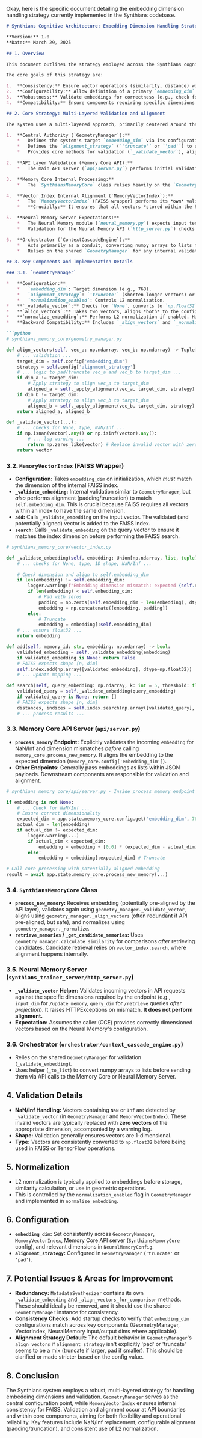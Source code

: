 Okay, here is the specific document detailing the embedding dimension handling strategy currently implemented in the Synthians codebase.

```markdown
# Synthians Cognitive Architecture: Embedding Dimension Handling Strategy

**Version:** 1.0
**Date:** March 29, 2025

## 1. Overview

This document outlines the strategy employed across the Synthians cognitive architecture (Memory Core, Neural Memory Server, Orchestrator) to handle potentially different embedding dimensions (e.g., 384D vs. 768D) and ensure robust processing of vector data.

The core goals of this strategy are:

1.  **Consistency:** Ensure vector operations (similarity, distance) work reliably even with mixed-dimension inputs.
2.  **Configurability:** Allow definition of a primary `embedding_dim` and an `alignment_strategy`.
3.  **Robustness:** Validate embeddings for correctness (e.g., check for NaN/Inf values) and handle invalid data gracefully.
4.  **Compatibility:** Ensure components requiring specific dimensions (like FAISS index, Neural Memory projections) receive correctly dimensioned data.

## 2. Core Strategy: Multi-Layered Validation and Alignment

The system uses a multi-layered approach, primarily centered around the `GeometryManager`, but with validation and alignment steps occurring at different component boundaries:

1.  **Central Authority (`GeometryManager`):**
    *   Defines the system's target `embedding_dim` via its configuration.
    *   Defines the `alignment_strategy` (`'truncate'` or `'pad'`) to use when dimensions mismatch the target.
    *   Provides core methods for validation (`_validate_vector`), alignment (`align_vectors`), and normalization (`normalize_embedding`).

2.  **API Layer Validation (Memory Core API):**
    *   The main API server (`api/server.py`) performs initial validation and alignment of embeddings received in requests (e.g., in `/process_memory`) *before* passing them to the `SynthiansMemoryCore` logic. This acts as a first line of defense.

3.  **Memory Core Internal Processing:**
    *   The `SynthiansMemoryCore` class relies heavily on the `GeometryManager` instance for all internal embedding operations: validating inputs, aligning vectors for comparison (`calculate_similarity`), and normalizing vectors.

4.  **Vector Index Internal Alignment (`MemoryVectorIndex`):**
    *   The `MemoryVectorIndex` (FAISS wrapper) performs its *own* validation and alignment (`_validate_embedding`, `_align_embedding_dimension`) when adding vectors (`add`) or receiving query vectors (`search`).
    *   **Crucially:** It ensures that all vectors *stored within the FAISS index itself* strictly match the index's configured `embedding_dim`. This is achieved by padding or truncating vectors *before* they are added to the FAISS C-level index.

5.  **Neural Memory Server Expectations:**
    *   The Neural Memory module (`neural_memory.py`) expects input tensors matching the dimensions defined in its `NeuralMemoryConfig` (`input_dim`, `key_dim`, etc.).
    *   Validation for the Neural Memory API (`http_server.py`) checks incoming vectors against these expected dimensions using `_validate_vector`.

6.  **Orchestrator (`ContextCascadeEngine`):**
    *   Acts primarily as a conduit, converting numpy arrays to lists for API calls.
    *   Relies on the shared `GeometryManager` for any internal validation or processing needs.

## 3. Key Components and Implementation Details

### 3.1. `GeometryManager`

*   **Configuration:**
    *   `embedding_dim`: Target dimension (e.g., 768).
    *   `alignment_strategy`: `'truncate'` (shorten longer vectors) or `'pad'` (zero-pad shorter vectors). Default appears to be a hybrid based on relative size if not specified, but explicit config is preferred.
    *   `normalization_enabled`: Controls L2 normalization.
*   **`_validate_vector`:** Checks for `None`, converts to `np.float32` array, checks for `NaN`/`Inf` (replaces with zeros and warns).
*   **`align_vectors`:** Takes two vectors, aligns *both* to the configured `embedding_dim` based on the `alignment_strategy`. Logs warnings on dimension mismatch (limited number of warnings).
*   **`normalize_embedding`:** Performs L2 normalization if enabled. Handles zero vectors.
*   **Backward Compatibility:** Includes `_align_vectors` and `_normalize` methods that simply forward calls to the non-underscored versions, ensuring components using older naming still work.

```python
# synthians_memory_core/geometry_manager.py

def align_vectors(self, vec_a: np.ndarray, vec_b: np.ndarray) -> Tuple[np.ndarray, np.ndarray]:
    # ... validation ...
    target_dim = self.config['embedding_dim']
    strategy = self.config['alignment_strategy']
    # ... logic to pad/truncate vec_a and vec_b to target_dim ...
    if dim_a != target_dim:
        # Apply strategy to align vec_a to target_dim
        aligned_a = self._apply_alignment(vec_a, target_dim, strategy)
    if dim_b != target_dim:
        # Apply strategy to align vec_b to target_dim
        aligned_b = self._apply_alignment(vec_b, target_dim, strategy)
    return aligned_a, aligned_b

def _validate_vector(...):
    # ... checks for None, type, NaN/Inf ...
    if np.isnan(vector).any() or np.isinf(vector).any():
        # ... log warning ...
        return np.zeros_like(vector) # Replace invalid vector with zeros
    return vector
```

### 3.2. `MemoryVectorIndex` (FAISS Wrapper)

*   **Configuration:** Takes `embedding_dim` on initialization, which *must* match the dimension of the internal FAISS index.
*   **`_validate_embedding`:** Internal validation similar to `GeometryManager`, but *also* performs alignment (padding/truncation) to match `self.embedding_dim`. This is crucial because FAISS requires all vectors within an index to have the same dimension.
*   **`add`:** Calls `_validate_embedding` on the input vector. The validated (and potentially aligned) vector is added to the FAISS index.
*   **`search`:** Calls `_validate_embedding` on the query vector to ensure it matches the index dimension before performing the FAISS search.

```python
# synthians_memory_core/vector_index.py

def _validate_embedding(self, embedding: Union[np.ndarray, list, tuple]) -> Optional[np.ndarray]:
    # ... checks for None, type, 1D shape, NaN/Inf ...

    # Check dimension and align to self.embedding_dim
    if len(embedding) != self.embedding_dim:
        logger.warning(f"Embedding dimension mismatch: expected {self.embedding_dim}, got {len(embedding)}")
        if len(embedding) < self.embedding_dim:
            # Pad with zeros
            padding = np.zeros(self.embedding_dim - len(embedding), dtype=np.float32)
            embedding = np.concatenate([embedding, padding])
        else:
            # Truncate
            embedding = embedding[:self.embedding_dim]
    # ... ensure float32 ...
    return embedding

def add(self, memory_id: str, embedding: np.ndarray) -> bool:
    validated_embedding = self._validate_embedding(embedding)
    if validated_embedding is None: return False
    # FAISS expects shape [n, dim]
    self.index.add(np.array([validated_embedding], dtype=np.float32))
    # ... update mapping ...

def search(self, query_embedding: np.ndarray, k: int = 5, threshold: float = 0.0) -> List[Tuple[str, float]]:
    validated_query = self._validate_embedding(query_embedding)
    if validated_query is None: return []
    # FAISS expects shape [n, dim]
    distances, indices = self.index.search(np.array([validated_query], dtype=np.float32), k)
    # ... process results ...
```

### 3.3. Memory Core API Server (`api/server.py`)

*   **`process_memory` Endpoint:** Explicitly validates the incoming `embedding` for NaN/Inf and dimension mismatches *before* calling `memory_core.process_new_memory`. It aligns the embedding to the expected dimension (`memory_core.config['embedding_dim']`).
*   **Other Endpoints:** Generally pass embeddings as lists within JSON payloads. Downstream components are responsible for validation and alignment.

```python
# synthians_memory_core/api/server.py - Inside process_memory endpoint

if embedding is not None:
    # ... Check for NaN/Inf ...
    # Ensure correct dimensionality
    expected_dim = app.state.memory_core.config.get('embedding_dim', 768)
    actual_dim = len(embedding)
    if actual_dim != expected_dim:
        logger.warning(...)
        if actual_dim < expected_dim:
            embedding = embedding + [0.0] * (expected_dim - actual_dim) # Pad
        else:
            embedding = embedding[:expected_dim] # Truncate

# Call core processing with potentially aligned embedding
result = await app.state.memory_core.process_new_memory(...)
```

### 3.4. `SynthiansMemoryCore` Class

*   **`process_new_memory`:** Receives embedding (potentially pre-aligned by the API layer), validates again using `geometry_manager._validate_vector`, aligns using `geometry_manager._align_vectors` (often redundant if API pre-aligned, but safe), and normalizes using `geometry_manager._normalize`.
*   **`retrieve_memories` / `_get_candidate_memories`:** Uses `geometry_manager.calculate_similarity` for comparisons *after* retrieving candidates. Candidate retrieval relies on `vector_index.search`, where alignment happens internally.

### 3.5. Neural Memory Server (`synthians_trainer_server/http_server.py`)

*   **`_validate_vector` Helper:** Validates incoming vectors in API requests against the specific dimensions required by the endpoint (e.g., `input_dim` for `/update_memory`, `query_dim` for `/retrieve` queries *after projection*). It raises HTTPExceptions on mismatch. **It does not perform alignment.**
*   **Expectation:** Assumes the caller (CCE) provides correctly dimensioned vectors based on the Neural Memory's configuration.

### 3.6. Orchestrator (`orchestrator/context_cascade_engine.py`)

*   Relies on the shared `GeometryManager` for validation (`_validate_embedding`).
*   Uses helper (`_to_list`) to convert numpy arrays to lists before sending them via API calls to the Memory Core or Neural Memory Server.

## 4. Validation Details

*   **NaN/Inf Handling:** Vectors containing `NaN` or `Inf` are detected by `_validate_vector` (in `GeometryManager` and `MemoryVectorIndex`). These invalid vectors are typically replaced with **zero vectors** of the appropriate dimension, accompanied by a warning log.
*   **Shape:** Validation generally ensures vectors are 1-dimensional.
*   **Type:** Vectors are consistently converted to `np.float32` before being used in FAISS or TensorFlow operations.

## 5. Normalization

*   L2 normalization is typically applied to embeddings before storage, similarity calculation, or use in geometric operations.
*   This is controlled by the `normalization_enabled` flag in `GeometryManager` and implemented in `normalize_embedding`.

## 6. Configuration

*   **`embedding_dim`:** Set consistently across `GeometryManager`, `MemoryVectorIndex`, Memory Core API server (`SynthiansMemoryCore` config), and relevant dimensions in `NeuralMemoryConfig`.
*   **`alignment_strategy`:** Configured in `GeometryManager` (`'truncate'` or `'pad'`).

## 7. Potential Issues & Areas for Improvement

*   **Redundancy:** `MetadataSynthesizer` contains its own `_validate_embedding` and `_align_vectors_for_comparison` methods. These should ideally be removed, and it should use the shared `GeometryManager` instance for consistency.
*   **Consistency Checks:** Add startup checks to verify that `embedding_dim` configurations match across key components (GeometryManager, VectorIndex, NeuralMemory input/output dims where applicable).
*   **Alignment Strategy Default:** The default behavior in `GeometryManager`'s `align_vectors` if `alignment_strategy` isn't explicitly 'pad' or 'truncate' seems to be a mix (truncate if larger, pad if smaller). This should be clarified or made stricter based on the config value.

## 8. Conclusion

The Synthians system employs a robust, multi-layered strategy for handling embedding dimensions and validation. `GeometryManager` serves as the central configuration point, while `MemoryVectorIndex` ensures internal consistency for FAISS. Validation and alignment occur at API boundaries and within core components, aiming for both flexibility and operational reliability. Key features include NaN/Inf replacement, configurable alignment (padding/truncation), and consistent use of L2 normalization.
```